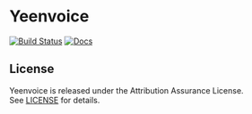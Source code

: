 # Yeenvoice

[![Build Status](https://travis-ci.org/proenterprise/yeenvoice.svg?branch=master)](https://travis-ci.org/proenterprise/yeenvoice)
[![Docs](https://readthedocs.org/projects/yeenvoice/badge/?version=latest)](https://yeenvoice.readthedocs.io/en/latest/?badge=latest)

## License
Yeenvoice is released under the Attribution Assurance License.  
See [LICENSE](LICENSE) for details.
